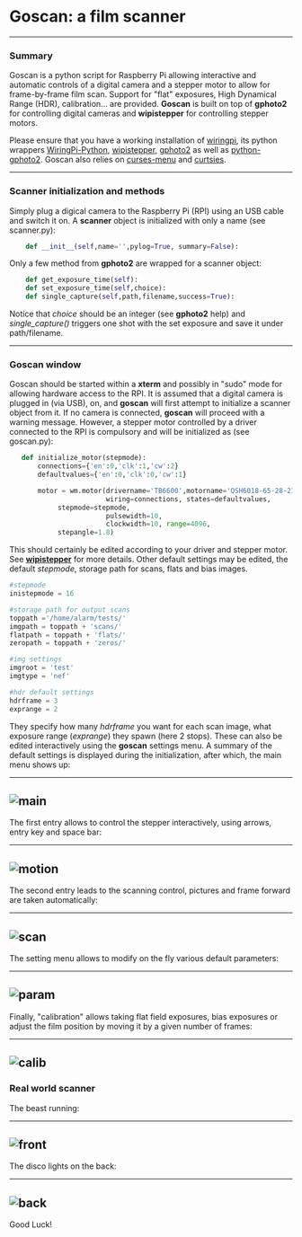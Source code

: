 # Goscan: a film scanner

---

### Summary

Goscan is a python script for Raspberry Pi allowing interactive and
automatic controls of a digital camera and a stepper motor to allow
for frame-by-frame film scan. Support for "flat" exposures, High Dynamical
Range (HDR), calibration... are provided. **Goscan** is built on top of
**gphoto2** for controlling digital cameras and **wipistepper** for
controlling stepper motors.

Please ensure that you have a working installation of
[wiringpi](http://wiringpi.com/), its python wrappers
[WiringPi-Python](https://github.com/WiringPi/WiringPi-Python),
[wipistepper](https://github.com/eatdust/wipistepper),
[gphoto2](https://github.com/gphoto/gphoto2) as well as
[python-gphoto2](https://github.com/jim-easterbrook/python-gphoto2). Goscan
also relies on
[curses-menu](https://github.com/pmbarrett314/curses-menu) and
[curtsies](https://github.com/bpython/curtsies).

---

### Scanner initialization and methods

Simply plug a digical camera to the Raspberry Pi (RPI) using an USB
cable and switch it on. A **scanner** object is initialized with only
a name (see scanner.py):

```python
    def __init__(self,name='',pylog=True, summary=False):
```

Only a few method from **gphoto2** are wrapped for a scanner object:

```python
    def get_exposure_time(self):
    def set_exposure_time(self,choice):
    def single_capture(self,path,filename,success=True):
```

Notice that *choice* should be an integer (see **gphoto2** help) and
*single_capture()* triggers one shot with the set exposure and save it
under path/filename.

---

### Goscan window

Goscan should be started within a **xterm** and possibly in "sudo"
mode for allowing hardware access to the RPI. It is assumed that a
digital camera is plugged in (via USB), on, and **goscan** will first
attempt to initialize a scanner object from it. If no camera is
connected, **goscan** will proceed with a warning message. However, a
stepper motor controlled by a driver connected to the RPI is
compulsory and will be initialized as (see goscan.py):

```python
   def initialize_motor(stepmode):
       connections={'en':0,'clk':1,'cw':2}
       defaultvalues={'en':0,'clk':0,'cw':1}

       motor = wm.motor(drivername='TB6600',motorname='QSH6018-65-28-210',
                        wiring=connections, states=defaultvalues,
			stepmode=stepmode,
                        pulsewidth=10,
                        clockwidth=10, range=4096,
			stepangle=1.8)
```					      

This should certainly be edited according to your driver and stepper
motor. See [**wipistepper**](https://github.com/eatdust/wipistepper)
for more details. Other default settings may be edited, the default
*stepmode*, storage path for scans, flats and bias images.

```python
#stepmode
inistepmode = 16

#storage path for output scans
toppath ='/home/alarm/tests/'
imgpath = toppath + 'scans/'
flatpath = toppath + 'flats/'
zeropath = toppath + 'zeros/'

#img settings
imgroot = 'test'
imgtype = 'nef'

#hdr default settings
hdrframe = 3
exprange = 2

```

They specify how many *hdrframe* you want for each scan image, what
exposure range (*exprange*) they spawn (here 2 stops). These can also
be edited interactively using the **goscan** settings menu. A summary
of the default settings is displayed during the initialization, after
which, the main menu shows up:

---
![main](/docs/main_menu.png?raw=true)
---

The first entry allows to control the stepper interactively, using
arrows, entry key and space bar:

---
![motion](/docs/motion_controls.png?raw=true)
---

The second entry leads to the scanning control, pictures and frame
forward are taken automatically:

---
![scan](/docs/scan_controls.png?raw=true)
---

The setting menu allows to modify on the fly various default
parameters:

---
![param](/docs/params_menu.png?raw=true)
---

Finally, "calibration" allows taking flat field exposures, bias
exposures or adjust the film position by moving it by a given number
of frames:

---
![calib](/docs/calibs_menu.png?raw=true)
---

### Real world scanner

The beast running:

---
![front](/docs/scannerfront.jpg)
---

The disco lights on the back:

---
![back](/docs/scannerback.jpg)
---

Good Luck!
